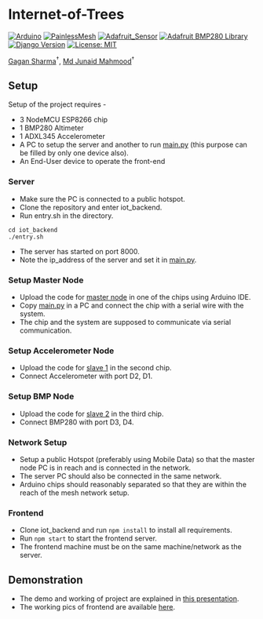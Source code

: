 # Internet-of-Trees
[![Arduino](https://img.shields.io/badge/Arduino-1.8.19-yellow.svg)](https://www.arduino.cc/)
[![PainlessMesh](https://img.shields.io/badge/PainlessMesh-v1.5.0-blue)](https://github.com/gmag11/PainlessMesh)
[![Adafruit_Sensor](https://img.shields.io/badge/Adafruit__Sensor-v1.1.3-green)](https://github.com/adafruit/Adafruit_Sensor)
[![Adafruit BMP280 Library](https://img.shields.io/badge/Adafruit%20BMP280%20Library-v2.6.6-orange)](https://github.com/adafruit/Adafruit_BMP280_Library)
[![Django Version](https://img.shields.io/badge/django-v3.2.4-brightgreen.svg)](https://www.djangoproject.com/)
[![License: MIT](https://img.shields.io/badge/License-MIT-yellow.svg)](https://opensource.org/licenses/MIT)

[Gagan Sharma](https://gagansh7171.github.io/#/)<sup>&dagger;</sup>, [Md Junaid Mahmood](https://github.com/MdJunaidMahmood)<sup>&dagger;</sup>


## Setup
Setup of the project requires -
* 3 NodeMCU ESP8266 chip
* 1 BMP280 Altimeter
* 1 ADXL345 Accelerometer
* A PC to setup the server and another to run [main.py](https://github.com/gagansh7171/Internet-of-Trees/blob/master/arduino_code/main.py) (this purpose can be filled by only one device also).
* An End-User device to operate the front-end
### Server
* Make sure the PC is connected to a public hotspot.
* Clone the repository and enter iot_backend.
* Run entry.sh in the directory.
```
cd iot_backend
./entry.sh
```
* The server has started on port 8000.
* Note the ip_address of the server and set it in [main.py](https://github.com/gagansh7171/Internet-of-Trees/blob/master/arduino_code/main.py).

### Setup Master Node
* Upload the code for [master node](https://github.com/gagansh7171/Internet-of-Trees/blob/master/arduino_code/treeDedicatedNode/treeDedicatedNode.ino) in one of the chips using Arduino IDE.
* Copy [main.py](https://github.com/gagansh7171/Internet-of-Trees/blob/master/arduino_code/main.py) in a PC and connect the chip with a serial wire with the system.
* The chip and the system are supposed to communicate via serial communication.

### Setup Accelerometer Node
* Upload the code for [slave 1](https://github.com/gagansh7171/Internet-of-Trees/blob/master/arduino_code/treeSlaveNode1/treeSlaveNode1.ino) in the second chip.
* Connect Accelerometer with port D2, D1.

### Setup BMP Node
* Upload the code for [slave 2](https://github.com/gagansh7171/Internet-of-Trees/blob/master/arduino_code/treeSlaveNode2/treeSlaveNode2.ino) in the third chip.
* Connect BMP280 with port D3, D4.

### Network Setup
* Setup a public Hotspot (preferably using Mobile Data) so that the master node PC is in reach and is connected in the network. 
* The server PC should also be connected in the same network. 
* Arduino chips should reasonably separated so that they are within the reach of the mesh network setup.

### Frontend
* Clone iot_backend and run `npm install` to install all requirements.
* Run `npm start` to start the frontend server.
* The frontend machine must be on the same machine/network as the server.

## Demonstration
* The demo and working of project are explained in [this presentation](https://docs.google.com/presentation/d/17LH_eSXLSI2FAAQ9XPW_T9FXX8uTQRpLUsLXDStAXqw/edit#slide=id.p).
* The working pics of frontend are available [here](https://github.com/gagansh7171/Internet-of-Trees/tree/master/demonstration/web_server/frontend).
